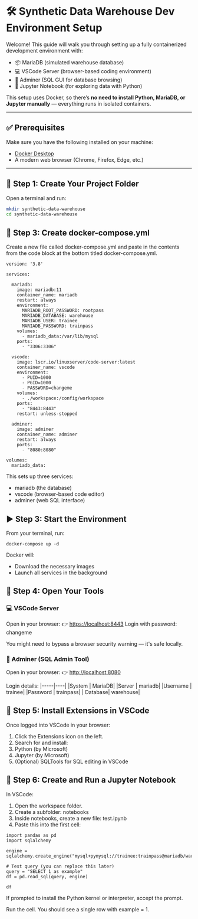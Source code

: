 # 🛠️ Synthetic Data Warehouse Dev Environment Setup

Welcome! This guide will walk you through setting up a fully containerized development environment with:

- 📦 MariaDB (simulated warehouse database)
- 💻 VSCode Server (browser-based coding environment)
- 🧠 Adminer (SQL GUI for database browsing)
- 🐍 Jupyter Notebook (for exploring data with Python)

This setup uses Docker, so there’s **no need to install Python, MariaDB, or Jupyter manually** — everything runs in isolated containers.

---

## ✅ Prerequisites

Make sure you have the following installed on your machine:

- [Docker Desktop](https://www.docker.com/products/docker-desktop)
- A modern web browser (Chrome, Firefox, Edge, etc.)

---

## 📁 Step 1: Create Your Project Folder

Open a terminal and run:

```bash
mkdir synthetic-data-warehouse
cd synthetic-data-warehouse
```

## 📄 Step 3: Create docker-compose.yml
Create a new file called docker-compose.yml and paste in the contents from the code block at the bottom titled docker-compose.yml.

```
version: '3.8'

services:

  mariadb:
    image: mariadb:11
    container_name: mariadb
    restart: always
    environment:
      MARIADB_ROOT_PASSWORD: rootpass
      MARIADB_DATABASE: warehouse
      MARIADB_USER: trainee
      MARIADB_PASSWORD: trainpass
    volumes:
      - mariadb_data:/var/lib/mysql
    ports:
      - "3306:3306"

  vscode:
    image: lscr.io/linuxserver/code-server:latest
    container_name: vscode
    environment:
      - PUID=1000
      - PGID=1000
      - PASSWORD=changeme
    volumes:
      - ./workspace:/config/workspace
    ports:
      - "8443:8443"
    restart: unless-stopped

  adminer:
    image: adminer
    container_name: adminer
    restart: always
    ports:
      - "8080:8080"

volumes:
  mariadb_data:
```

This sets up three services:

- mariadb (the database)
- vscode (browser-based code editor)
- adminer (web SQL interface)

## ▶️ Step 3: Start the Environment
From your terminal, run:
```
docker-compose up -d
```
Docker will:
- Download the necessary images
- Launch all services in the background

## 🔌 Step 4: Open Your Tools
### 💻 VSCode Server
Open in your browser:
👉 [https://localhost:8443](https://localhost:8443)
Login with password: changeme

You might need to bypass a browser security warning — it's safe locally.

### 🧠 Adminer (SQL Admin Tool)
Open in your browser:
👉 [http://localhost:8080](https://localhost:8080)

Login details:
|-----|----|
|System | MariaDB|
|Server | mariadb|
|Username | trainee| 
|Password | trainpass|
| Database|  warehouse|

## 🧩 Step 5: Install Extensions in VSCode
Once logged into VSCode in your browser:

1. Click the Extensions icon on the left.
2. Search for and install:
3. Python (by Microsoft)
4. Jupyter (by Microsoft)
5. (Optional) SQLTools for SQL editing in VSCode

## 📓 Step 6: Create and Run a Jupyter Notebook
In VSCode:

1. Open the workspace folder.
2. Create a subfolder: notebooks
3. Inside notebooks, create a new file: test.ipynb
4. Paste this into the first cell:
```
import pandas as pd
import sqlalchemy

engine = sqlalchemy.create_engine("mysql+pymysql://trainee:trainpass@mariadb/warehouse")

# Test query (you can replace this later)
query = "SELECT 1 as example"
df = pd.read_sql(query, engine)

df
```
If prompted to install the Python kernel or interpreter, accept the prompt.

Run the cell. You should see a single row with example = 1.





